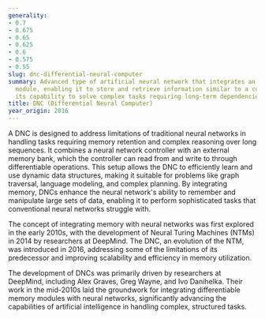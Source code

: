```yaml
---
generality:
- 0.7
- 0.675
- 0.65
- 0.625
- 0.6
- 0.575
- 0.55
slug: dnc-differential-neural-computer
summary: Advanced type of artificial neural network that integrates an external memory
  module, enabling it to store and retrieve information similar to a computer, enhancing
  its capability to solve complex tasks requiring long-term dependencies.
title: DNC (Differential Neural Computer)
year_origin: 2016
---
```


A DNC is designed to address limitations of traditional neural networks in handling tasks requiring memory retention and complex reasoning over long sequences. It combines a neural network controller with an external memory bank, which the controller can read from and write to through differentiable operations. This setup allows the DNC to efficiently learn and use dynamic data structures, making it suitable for problems like graph traversal, language modeling, and complex planning. By integrating memory, DNCs enhance the neural network's ability to remember and manipulate large sets of data, enabling it to perform sophisticated tasks that conventional neural networks struggle with.

The concept of integrating memory with neural networks was first explored in the early 2010s, with the development of Neural Turing Machines (NTMs) in 2014 by researchers at DeepMind. The DNC, an evolution of the NTM, was introduced in 2016, addressing some of the limitations of its predecessor and improving scalability and efficiency in memory utilization.

The development of DNCs was primarily driven by researchers at DeepMind, including Alex Graves, Greg Wayne, and Ivo Danihelka. Their work in the mid-2010s laid the groundwork for integrating differentiable memory modules with neural networks, significantly advancing the capabilities of artificial intelligence in handling complex, structured tasks.